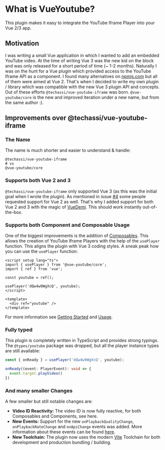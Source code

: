 # What is VueYoutube?

This plugin makes it easy to integrate the YouTube Iframe Player into your Vue 2/3 app.

## Motivation

I was writing a small Vue application in which I wanted to add an embedded YouTube video. At the time of writing Vue 3
was the new kid on the block and was only released for a short period of time (~ 1-2 months). Naturally I was on the
hunt for a Vue plugin which provided access to the YouTube Iframe API as a component. I found many alternatives on
[npmjs.com](https://npmjs.com) but all of them were aimed at Vue 2. That's when I decided to write my own plugin /
library which was compatible with the new Vue 3 plugin API and concepts. Out of these efforts
`@techassi/vue-youtube-iframe` was born. `@vue-youtube/core` is the new and improved iteration under a new name, but
from the same author :).

## Improvements over @techassi/vue-youtube-iframe

### The Name

The name is much shorter and easier to understand & handle:

```shell
@techassi/vue-youtube-iframe
# vs
@vue-youtube/core
```

### Supports both Vue 2 and 3

`@techassi/vue-youtube-iframe` only supported Vue 3 (as this was the initial goal when I wrote the plugin). As mentioned
in issue [#4](https://github.com/Techassi/vue-youtube-iframe/issues/4) some people requested support for Vue 2 as well.
That's why I added support for both Vue 2 and 3 with the magic of [VueDemi](https://github.com/vueuse/vue-demi). This
should work instantly out-of-the-box.

### Supports both Component and Composable Usage

One of the biggest improvements is the addition of [Composables](https://vuejs.org/guide/reusability/composables.html).
This allows the creation of YouTube Iframe Players with the help of the `usePlayer` function. This aligns the plugin
with Vue 3 coding styles. A sneak peak how you can use the `usePlayer` function:

```vue
<script setup lang="ts">
import { usePlayer } from '@vue-youtube/core';
import { ref } from 'vue';

const youtube = ref();

usePlayer('dQw4w9WgXcQ', youtube);
</script>

<template>
  <div ref="youtube" />
</template>
```

For more information see [Getting Started](./getting-started) and [Usage](/usage/basic).

### Fully typed

This plugin is completely written in TypeScript and provides strong typings. The `@types/youtube` package was dropped,
but all the player instance types are still available:

```ts
const { onReady } = usePlayer('dQw4w9WgXcQ', youtube);

onReady((event: PlayerEvent): void => {
  event.target.playVideo()
})
```

### And many smaller Changes

A few smaller but still notable changes are:

- **Video ID Reactivity:** The video ID is now fully reactive, for both Composables and Components, see here.
- **New Events:** Support for the new `onPlaybackQualityChange`, `onPlaybackRateChange` and `onApiChange`
  events was added. More information about these events can be found
  [here](https://developers.google.com/youtube/iframe_api_reference#Events).
- **New Toolchain:** The plugin now uses the modern [Vite](https://vitejs.dev/) Toolchain for both development and
  production bundling / building.